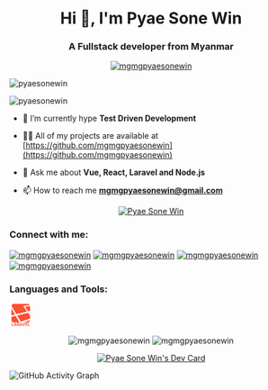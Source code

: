 <h1 align="center">Hi 👋, I'm Pyae Sone Win</h1>
<h3 align="center">A Fullstack developer from Myanmar</h3>

<p align="center"> <a href="https://github.com/ryo-ma/github-profile-trophy"><img src="https://github-profile-trophy.vercel.app/?username=mgmgpyaesonewin&theme=chalk" alt="mgmgpyaesonewin" /></a> </p>
<p align="left"> <img src="https://komarev.com/ghpvc/?username=mgmgpyaesonewin&label=Profile%20views&color=0e75b6&style=flat" alt="pyaesonewin" /> </p>
<p align="left"> <img src="https://hard-wasp-93.deno.dev/api/badge" alt="pyaesonewin" /> </p>

- 🌱 I’m currently hype **Test Driven Development**

- 👨‍💻 All of my projects are available at [https://github.com/mgmgpyaesonewin](https://github.com/mgmgpyaesonewin)

- 💬 Ask me about **Vue, React, Laravel and Node.js**

- 📫 How to reach me **mgmgpyaesonewin@gmail.com**

<p align="center">
  <a href="https://twitter.com/Pyae_Sone_Win" target="blank"><img src="https://img.shields.io/twitter/follow/Pyae_Sone_Win?logo=twitter&style=for-the-badge" alt="Pyae Sone Win" /></a>
</p>

<p align="left">
<h3 align="left">Connect with me:</h3>
<a href="https://twitter.com/Pyae_Sone_Win" target="blank"><img align="center" src="https://cdn.jsdelivr.net/npm/simple-icons@3.0.1/icons/twitter.svg" alt="mgmgpyaesonewin" height="30" width="40" /></a>
<a href="https://www.linkedin.com/in/pyae-sone-win-63b4a3102/" target="blank"><img align="center" src="https://cdn.jsdelivr.net/npm/simple-icons@3.0.1/icons/linkedin.svg" alt="mgmgpyaesonewin" height="30" width="40" /></a>
<a href="https://stackoverflow.com/users/5413303/pyae-sone" target="blank"><img align="center" src="https://cdn.jsdelivr.net/npm/simple-icons@3.0.1/icons/stackoverflow.svg" alt="mgmgpyaesonewin" height="30" width="40" /></a>
<a href="https://fb.com/pyaesone.geek" target="blank"><img align="center" src="https://cdn.jsdelivr.net/npm/simple-icons@3.0.1/icons/facebook.svg" alt="mgmgpyaesonewin" height="30" width="40" /></a>
</p>

<h3 align="left">Languages and Tools:</h3>

<p align="left">
  <a href="https://laravel.com" target="_blank">
    <img src="https://github.com/devicons/devicon/blob/master/icons/laravel/laravel-plain-wordmark.svg" alt="laravel" width="40" height="40"/>
  </a>
</p>

<p align="center">
  <img src="https://github-readme-stats.vercel.app/api/top-langs/?username=mgmgpyaesonewin&layout=compact&count_private=true" alt="mgmgpyaesonewin" />
  <img src="https://github-readme-stats.vercel.app/api?username=mgmgpyaesonewin&show_icons=true&theme=dark" alt="mgmgpyaesonewin" />
</p>

<p align="center">
  <a href="https://app.daily.dev/pyaesonewin">
    <img src="https://api.daily.dev/devcards/ecdc02169f8f47109380b815df096438.png?r=0ej" width="400" alt="Pyae Sone Win's Dev Card"/>
  </a>
</p>

![GitHub Activity Graph](https://activity-graph.herokuapp.com/graph?username=mgmgpyaesonewin&theme=dracula&hide_border=true)

<!--START_SECTION:activity-->
<!--END_SECTION:activity-->


<!--
**mgmgpyaesonewin/mgmgpyaesonewin** is a ✨ _special_ ✨ repository because its `README.md` (this file) appears on your GitHub profile.

Here are some ideas to get you started:

- 🔭 I’m currently working on ...
- 🌱 I’m currently learning ...
- 👯 I’m looking to collaborate on ...
- 🤔 I’m looking for help with ...
- 💬 Ask me about ...
- 📫 How to reach me: ...
- 😄 Pronouns: ...
- ⚡ Fun fact: ...
-->

<!-- <p align="center">
  <img src="https://i.imgur.com/5Ge2bKo.png" />
</p> -->
